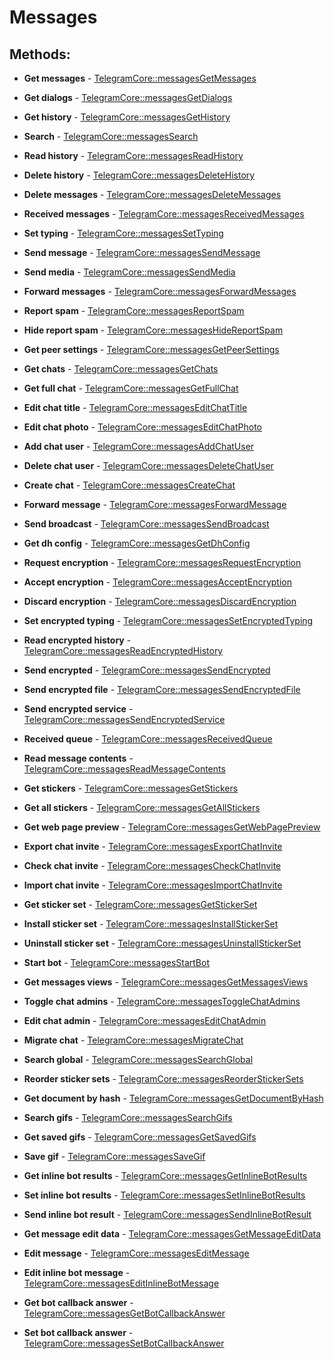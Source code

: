 # Messages

## Methods:

* **Get messages** - [TelegramCore::messagesGetMessages](methods/getmessages.md)

* **Get dialogs** - [TelegramCore::messagesGetDialogs](methods/getdialogs.md)

* **Get history** - [TelegramCore::messagesGetHistory](methods/gethistory.md)

* **Search** - [TelegramCore::messagesSearch](methods/search.md)

* **Read history** - [TelegramCore::messagesReadHistory](methods/readhistory.md)

* **Delete history** - [TelegramCore::messagesDeleteHistory](methods/deletehistory.md)

* **Delete messages** - [TelegramCore::messagesDeleteMessages](methods/deletemessages.md)

* **Received messages** - [TelegramCore::messagesReceivedMessages](methods/receivedmessages.md)

* **Set typing** - [TelegramCore::messagesSetTyping](methods/settyping.md)

* **Send message** - [TelegramCore::messagesSendMessage](methods/sendmessage.md)

* **Send media** - [TelegramCore::messagesSendMedia](methods/sendmedia.md)

* **Forward messages** - [TelegramCore::messagesForwardMessages](methods/forwardmessages.md)

* **Report spam** - [TelegramCore::messagesReportSpam](methods/reportspam.md)

* **Hide report spam** - [TelegramCore::messagesHideReportSpam](methods/hidereportspam.md)

* **Get peer settings** - [TelegramCore::messagesGetPeerSettings](methods/getpeersettings.md)

* **Get chats** - [TelegramCore::messagesGetChats](methods/getchats.md)

* **Get full chat** - [TelegramCore::messagesGetFullChat](methods/getfullchat.md)

* **Edit chat title** - [TelegramCore::messagesEditChatTitle](methods/editchattitle.md)

* **Edit chat photo** - [TelegramCore::messagesEditChatPhoto](methods/editchatphoto.md)

* **Add chat user** - [TelegramCore::messagesAddChatUser](methods/addchatuser.md)

* **Delete chat user** - [TelegramCore::messagesDeleteChatUser](methods/deletechatuser.md)

* **Create chat** - [TelegramCore::messagesCreateChat](methods/createchat.md)

* **Forward message** - [TelegramCore::messagesForwardMessage](methods/forwardmessage.md)

* **Send broadcast** - [TelegramCore::messagesSendBroadcast](methods/sendbroadcast.md)

* **Get dh config** - [TelegramCore::messagesGetDhConfig](methods/getdhconfig.md)

* **Request encryption** - [TelegramCore::messagesRequestEncryption](methods/requestencryption.md)

* **Accept encryption** - [TelegramCore::messagesAcceptEncryption](methods/acceptencryption.md)

* **Discard encryption** - [TelegramCore::messagesDiscardEncryption](methods/discardencryption.md)

* **Set encrypted typing** - [TelegramCore::messagesSetEncryptedTyping](methods/setencryptedtyping.md)

* **Read encrypted history** - [TelegramCore::messagesReadEncryptedHistory](methods/readencryptedhistory.md)

* **Send encrypted** - [TelegramCore::messagesSendEncrypted](methods/sendencrypted.md)

* **Send encrypted file** - [TelegramCore::messagesSendEncryptedFile](methods/sendencryptedfile.md)

* **Send encrypted service** - [TelegramCore::messagesSendEncryptedService](methods/sendencryptedservice.md)

* **Received queue** - [TelegramCore::messagesReceivedQueue](methods/receivedqueue.md)

* **Read message contents** - [TelegramCore::messagesReadMessageContents](methods/readmessagecontents.md)

* **Get stickers** - [TelegramCore::messagesGetStickers](methods/getstickers.md)

* **Get all stickers** - [TelegramCore::messagesGetAllStickers](methods/getallstickers.md)

* **Get web page preview** - [TelegramCore::messagesGetWebPagePreview](methods/getwebpagepreview.md)

* **Export chat invite** - [TelegramCore::messagesExportChatInvite](methods/exportchatinvite.md)

* **Check chat invite** - [TelegramCore::messagesCheckChatInvite](methods/checkchatinvite.md)

* **Import chat invite** - [TelegramCore::messagesImportChatInvite](methods/importchatinvite.md)

* **Get sticker set** - [TelegramCore::messagesGetStickerSet](methods/getstickerset.md)

* **Install sticker set** - [TelegramCore::messagesInstallStickerSet](methods/installstickerset.md)

* **Uninstall sticker set** - [TelegramCore::messagesUninstallStickerSet](methods/uninstallstickerset.md)

* **Start bot** - [TelegramCore::messagesStartBot](methods/startbot.md)

* **Get messages views** - [TelegramCore::messagesGetMessagesViews](methods/getmessagesviews.md)

* **Toggle chat admins** - [TelegramCore::messagesToggleChatAdmins](methods/togglechatadmins.md)

* **Edit chat admin** - [TelegramCore::messagesEditChatAdmin](methods/editchatadmin.md)

* **Migrate chat** - [TelegramCore::messagesMigrateChat](methods/migratechat.md)

* **Search global** - [TelegramCore::messagesSearchGlobal](methods/searchglobal.md)

* **Reorder sticker sets** - [TelegramCore::messagesReorderStickerSets](methods/reorderstickersets.md)

* **Get document by hash** - [TelegramCore::messagesGetDocumentByHash](methods/getdocumentbyhash.md)

* **Search gifs** - [TelegramCore::messagesSearchGifs](methods/searchgifs.md)

* **Get saved gifs** - [TelegramCore::messagesGetSavedGifs](methods/getsavedgifs.md)

* **Save gif** - [TelegramCore::messagesSaveGif](methods/savegif.md)

* **Get inline bot results** - [TelegramCore::messagesGetInlineBotResults](methods/getinlinebotresults.md)

* **Set inline bot results** - [TelegramCore::messagesSetInlineBotResults](methods/setinlinebotresults.md)

* **Send inline bot result** - [TelegramCore::messagesSendInlineBotResult](methods/sendinlinebotresult.md)

* **Get message edit data** - [TelegramCore::messagesGetMessageEditData](methods/getmessageeditdata.md)

* **Edit message** - [TelegramCore::messagesEditMessage](methods/editmessage.md)

* **Edit inline bot message** - [TelegramCore::messagesEditInlineBotMessage](methods/editinlinebotmessage.md)

* **Get bot callback answer** - [TelegramCore::messagesGetBotCallbackAnswer](methods/getbotcallbackanswer.md)

* **Set bot callback answer** - [TelegramCore::messagesSetBotCallbackAnswer](methods/setbotcallbackanswer.md)

